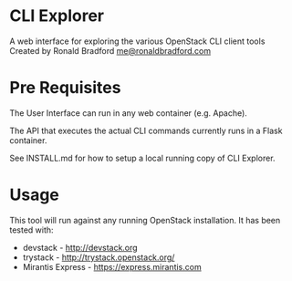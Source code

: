 # CLI Explorer

A web interface for exploring the various OpenStack CLI client tools
Created by Ronald Bradford <me@ronaldbradford.com>

# Pre Requisites

The User Interface can run in any web container (e.g. Apache).

The API that executes the actual CLI commands currently runs in a Flask container.

See INSTALL.md for how to setup a local running copy of CLI Explorer.

# Usage

This tool will run against any running OpenStack installation. It has been tested with:

* devstack - http://devstack.org
* trystack - http://trystack.openstack.org/
* Mirantis Express - https://express.mirantis.com
